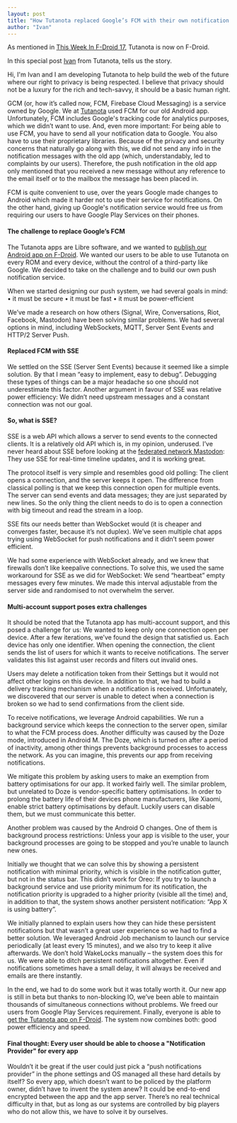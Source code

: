 ```yaml
---
layout: post
title: "How Tutanota replaced Google’s FCM with their own notification system"
author: "Ivan"
---
```


As mentioned in [This Week In F-Droid 17](https://f-droid.org/en/2018/08/16/twif-17-the-reproducible-builds-and-encrypted-e-mail-edition.html), Tutanota is now on F-Droid.

In this special post [Ivan](https://tutanota.com/blog/posts/welcome-ivan) from
Tutanota, tells us the story.

Hi, I'm Ivan and I am developing Tutanota to help build the web of the future
where our right to privacy is being respected. I believe that privacy should
not be a luxury for the rich and tech-savvy, it should be a basic human right.

GCM (or, how it’s called now, FCM, Firebase Cloud Messaging) is a service owned by Google. We at [Tutanota](https://tutanota.com/) used FCM for our old Android app. Unfortunately, FCM includes Google's tracking code for analytics purposes, which we didn’t want to use. And, even more important: For being able to use FCM, you have to send all your notification data to Google. You also have to use their proprietary libraries. Because of the privacy and security concerns that naturally go along with this, we did not send any info in the notification messages with the old app (which, understandably, led to complaints by our users). Therefore, the push notification in the old app only mentioned that you received a new message without any reference to the email itself or to the mailbox the message has been placed in.

<!--more-->

FCM is quite convenient to use, over the years Google made changes to Android which made it harder not to use their service for notifications. On the other hand, giving up Google's notification service would free us from requiring our users to have Google Play Services on their phones.

#### The challenge to replace Google’s FCM

The Tutanota apps are Libre software, and we wanted to [publish our Android app on F-Droid](https://tutanota.com/blog/posts/open-source-email). We wanted our users to be able to use Tutanota on every ROM and every device, without the control of a third-party like Google. We decided to take on the challenge and to build our own push notification service.

When we started designing our push system, we had several goals in mind:
    • it must be secure
    • it must be fast
    • it must be power-efficient

We’ve made a research on how others (Signal, Wire, Conversations, Riot, Facebook, Mastodon) have been solving similar problems. We had several options in mind, including WebSockets, MQTT, Server Sent Events and HTTP/2 Server Push.

#### Replaced FCM with SSE

We settled on the SSE (Server Sent Events) because it seemed like a simple solution. By that I mean “easy to implement, easy to debug”. Debugging these types of things can be a major headache so one should not underestimate this factor. Another argument in favour of SSE was relative power efficiency: We didn’t need upstream messages and a constant connection was not our goal.

#### So, what is SSE?

SSE is a web API which allows a server to send events to the connected clients. It is a relatively old API which is, in my opinion, underused. I’ve never heard about SSE before looking at the [federated network Mastodon](https://joinmastodon.org/): They use SSE for real-time timeline updates, and it is working great.

The protocol itself is very simple and resembles good old polling: The client opens a connection, and the server keeps it open. The difference from classical polling is that we keep this connection open for multiple events. The server can send events and data messages; they are just separated by new lines. So the only thing the client needs to do is to open a connection with big timeout and read the stream in a loop.

SSE fits our needs better than WebSocket would (it is cheaper and converges faster, because it’s not duplex). We’ve seen multiple chat apps trying using WebSocket for push notifications and it didn’t seem power efficient.

We had some experience with WebSocket already, and we knew that firewalls don’t like keepalive connections. To solve this, we used the same workaround for SSE as we did for WebSocket: We send “heartbeat” empty messages every few minutes. We made this interval adjustable from the server side and randomised to not overwhelm the server.

#### Multi-account support poses extra challenges

It should be noted that the Tutanota app has multi-account support, and this posed a challenge for us: We wanted to keep only one connection open per device. After a few iterations, we’ve found the design that satisfied us. Each device has only one identifier. When opening the connection, the client sends the list of users for which it wants to receive notifications. The server validates this list against user records and filters out invalid ones.

Users may delete a notification token from their Settings but it would not affect other logins on this device. In addition to that, we had to build a delivery tracking mechanism when a notification is received. Unfortunately, we discovered that our server is unable to detect when a connection is broken so we had to send confirmations from the client side.

To receive notifications, we leverage Android capabilities. We run a background service which keeps the connection to the server open, similar to what the FCM process does. Another difficulty was caused by the Doze mode, introduced in Android M. The Doze, which is turned on after a period of inactivity, among other things prevents background processes to access the network. As you can imagine, this prevents our app from receiving notifications.

We mitigate this problem by asking users to make an exemption from battery optimisations for our app. It worked fairly well. The similar problem, but unrelated to Doze is vendor-specific battery optimisations. In order to prolong the battery life of their devices phone manufacturers, like Xiaomi, enable strict battery optimisations by default. Luckily users can disable them, but we must communicate this better.

Another problem was caused by the Android O changes. One of them is background process restrictions: Unless your app is visible to the user, your background processes are going to be stopped and you’re unable to launch new ones.

Initially we thought that we can solve this by showing a persistent notification with minimal priority, which is visible in the notification gutter, but not in the status bar. This didn’t work for Oreo: If you try to launch a background service and use priority minimum for its notification, the notification priority is upgraded to a higher priority (visible all the time) and, in addition to that, the system shows another persistent notification: “App X is using battery”.

We initially planned to explain users how they can hide these persistent notifications but that wasn’t a great user experience so we had to find a better solution. We leveraged Android Job mechanism to launch our service periodically (at least every 15 minutes), and we also try to keep it alive afterwards. We don’t hold WakeLocks manually – the system does this for us. We were able to ditch persistent notifications altogether. Even if notifications sometimes have a small delay, it will always be received and emails are there instantly.

In the end, we had to do some work but it was totally worth it. Our new app is still in beta but thanks to non-blocking IO, we’ve been able to maintain thousands of simultaneous connections without problems. We freed our users from Google Play Services requirement. Finally, everyone is able to [get the Tutanota app on F-Droid](https://f-droid.org/en/packages/de.tutao.tutanota/). The system now combines both: good power efficiency and speed.

#### Final thought: Every user should be able to choose a "Notification Provider" for every app

Wouldn’t it be great if the user could just pick a “push notifications provider” in the phone settings and OS managed all these hard details by itself? So every app, which doesn’t want to be policed by the platform owner, didn’t have to invent the system anew? It could be end-to-end encrypted between the app and the app server. There’s no real technical difficulty in that, but as long as our systems are controlled by big players who do not allow this, we have to solve it by ourselves.
